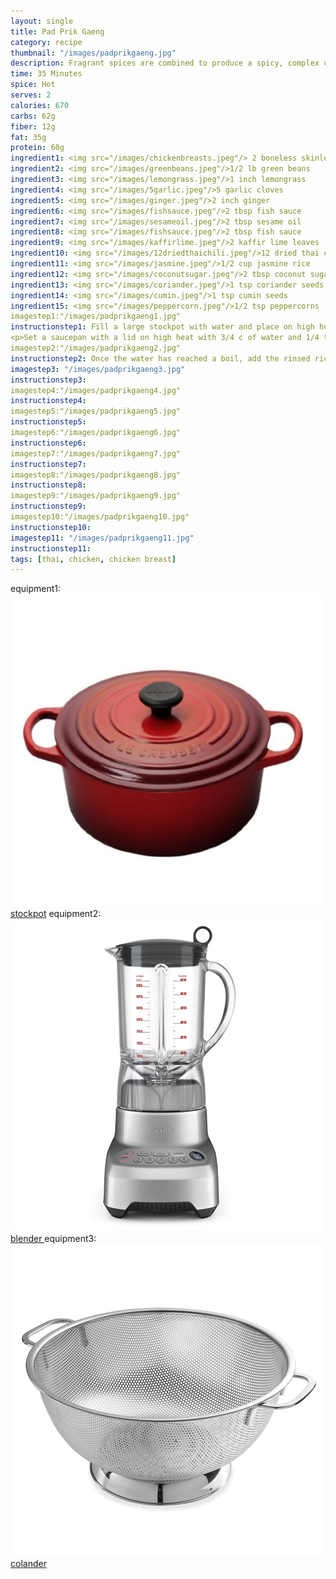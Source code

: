 ```yaml
---
layout: single
title: Pad Prik Gaeng
category: recipe
thumbnail: "/images/padprikgaeng.jpg"
description: Fragrant spices are combined to produce a spicy, complex curry paste. This thai red curry paste perfectly coats stir fried chicken and green beans for a dish that will excite your palate. 
time: 35 Minutes
spice: Hot
serves: 2
calories: 670
carbs: 62g
fiber: 12g
fat: 35g
protein: 60g
ingredient1: <img src="/images/chickenbreasts.jpeg"/> 2 boneless skinless chicken breasts
ingredient2: <img src="/images/greenbeans.jpeg"/>1/2 lb green beans
ingredient3: <img src="/images/lemongrass.jpeg"/>1 inch lemongrass
ingredient4: <img src="/images/5garlic.jpeg"/>5 garlic cloves
ingredient5: <img src="/images/ginger.jpeg"/>2 inch ginger
ingredient6: <img src="/images/fishsauce.jpeg"/>2 tbsp fish sauce
ingredient7: <img src="/images/sesameoil.jpeg"/>2 tbsp sesame oil
ingredient8: <img src="/images/fishsauce.jpeg"/>2 tbsp fish sauce
ingredient9: <img src="/images/kaffirlime.jpeg"/>2 kaffir lime leaves
ingredient10: <img src="/images/12driedthaichili.jpeg"/>12 dried thai chilis
ingredient11: <img src="/images/jasmine.jpeg"/>1/2 cup jasmine rice
ingredient12: <img src="/images/coconutsugar.jpeg"/>2 tbsp coconut sugar
ingredient13: <img src="/images/coriander.jpeg"/>1 tsp coriander seeds
ingredient14: <img src="/images/cumin.jpeg"/>1 tsp cumin seeds
ingredient15: <img src="/images/peppercorn.jpeg"/>1/2 tsp peppercorns
imagestep1:"/images/padprikgaeng1.jpg"
instructionstep1: Fill a large stockpot with water and place on high heat. This will be used to blanch the green beans.
<p>Set a saucepan with a lid on high heat with 3/4 c of water and 1/4 teaspoon of salt. While waiting for the water to boil, place the rice in a bowl and fill it with water. Swish your hands in the rice until the water becomes cloudy, and then drain. Repeat two more times.</p>
imagestep2:"/images/padprikgaeng2.jpg"
instructionstep2: Once the water has reached a boil, add the rinsed rice. Stir the pot to ensure that the rice is submerged. Reduce the heat to low, and cover. Cook the rice for 16 minutes, and remove from heat. Keep the lid on the pot until ready to serve.
imagestep3: "/images/padprikgaeng3.jpg"
instructionstep3:
imagestep4:"/images/padprikgaeng4.jpg"
instructionstep4:
imagestep5:"/images/padprikgaeng5.jpg"
instructionstep5:
imagestep6:"/images/padprikgaeng6.jpg"
instructionstep6:
imagestep7:"/images/padprikgaeng7.jpg"
instructionstep7:
imagestep8:"/images/padprikgaeng8.jpg"
instructionstep8:
imagestep9:"/images/padprikgaeng9.jpg"
instructionstep9:
imagestep10:"/images/padprikgaeng10.jpg"
instructionstep10:
imagestep11: "/images/padprikgaeng11.jpg"
instructionstep11:
tags: [thai, chicken, chicken breast]
---
```

equipment1: <a href="https://www.amazon.com/Creuset-Signature-Round-French-Truffle/dp/B0076NOFSC/ref=as_li_ss_tl?s=kitchen&rps=1&ie=UTF8&qid=1481598867&sr=1-38&keywords=le+creuset&refinements=p_85:2470955011&th=1&linkCode=ll1&tag=cilalime09-20&linkId=9987204213f6c7ac4d1e12889972e623"><img src="/images/stockpot.jpeg"/>stockpot</a>
equipment2: <a href=""><img src="/images/blender.jpeg"/>blender </a>
equipment3: <a href=""><img src="/images/colander.jpeg"/>colander </a>
